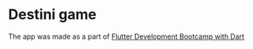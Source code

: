 # Destini game

The app was made as a part of [Flutter Development Bootcamp with Dart](https://github.com/londonappbrewery/Flutter-Course-Resources)